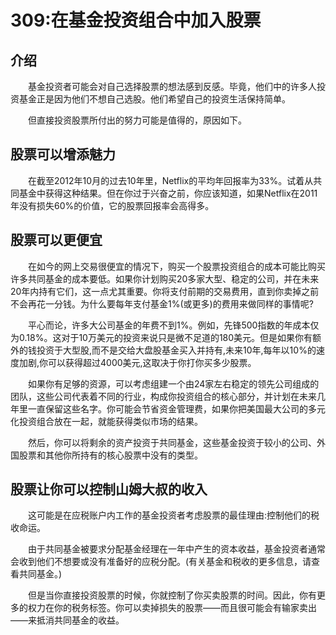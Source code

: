 # 309:在基金投资组合中加入股票
## 介绍

　　基金投资者可能会对自己选择股票的想法感到反感。毕竟，他们中的许多人投资基金正是因为他们不想自己选股。他们希望自己的投资生活保持简单。

　　但直接投资股票所付出的努力可能是值得的，原因如下。

## 股票可以增添魅力

　　在截至2012年10月的过去10年里，Netflix的平均年回报率为33%。试着从共同基金中获得这种结果。但在你过于兴奋之前，你应该知道，如果Netflix在2011年没有损失60%的价值，它的股票回报率会高得多。

## 股票可以更便宜

　　在如今的网上交易很便宜的情况下，购买一个股票投资组合的成本可能比购买许多共同基金的成本要低。如果你计划购买20多家大型、稳定的公司，并在未来20年内持有它们，这一点尤其重要。你将支付前期的交易费用，直到你卖掉之前不会再花一分钱。为什么要每年支付基金1%(或更多)的费用来做同样的事情呢?

　　平心而论，许多大公司基金的年费不到1%。例如，先锋500指数的年成本仅为0.18%。这对于10万美元的投资来说只是微不足道的180美元。但是如果你有额外的钱投资于大型股,而不是交给大盘股基金买入并持有,未来10年,每年以10%的速度加剧,你可以获得超过4000美元,这取决于你打你买多少股票。

　　如果你有足够的资源，可以考虑组建一个由24家左右稳定的领先公司组成的团队，这些公司代表着不同的行业，构成你投资组合的核心部分，并计划在未来几年里一直保留这些名字。你可能会节省资金管理费，如果你把美国最大公司的多元化投资组合放在一起，就能获得类似市场的结果。

　　然后，你可以将剩余的资产投资于共同基金，这些基金投资于较小的公司、外国股票和其他你所持有的核心股票中没有的类型。

## 股票让你可以控制山姆大叔的收入

　　这可能是在应税账户内工作的基金投资者考虑股票的最佳理由:控制他们的税收命运。

　　由于共同基金被要求分配基金经理在一年中产生的资本收益，基金投资者通常会收到他们不想要或没有准备好的应税分配。(有关基金和税收的更多信息，请查看共同基金。)

　　但是当你直接投资股票的时候，你就控制了你买卖股票的时间。因此，你有更多的权力在你的税务标签。你可以卖掉损失的股票——而且很可能会有输家卖出——来抵消共同基金的收益。
